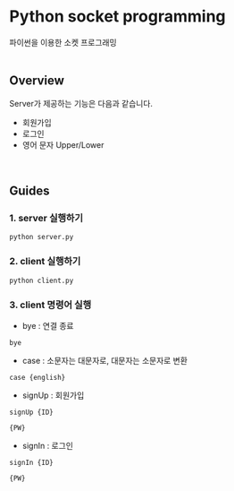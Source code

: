 # Python socket programming
파이썬을 이용한 소켓 프로그래밍
<br><br>

## Overview
Server가 제공하는 기능은 다음과 같습니다.
- 회원가입
- 로그인
- 영어 문자 Upper/Lower
<br>

## Guides
### 1. server 실행하기

```
python server.py
```

### 2. client 실행하기

```
python client.py
```

### 3. client 명령어 실행

- bye : 연결 종료

```
bye
```

- case : 소문자는 대문자로, 대문자는 소문자로 변환

```
case {english}
```

- signUp : 회원가입

```
signUp {ID}
```

```
{PW}
```

- signIn : 로그인

```
signIn {ID}
```

```
{PW}
```
